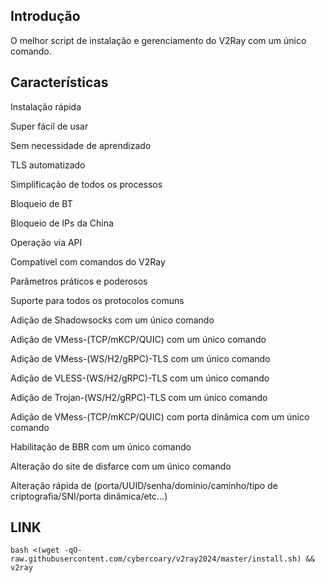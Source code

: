 ## Introdução
O melhor script de instalação e gerenciamento do V2Ray com um único comando.

## Características

Instalação rápida

Super fácil de usar

Sem necessidade de aprendizado

TLS automatizado

Simplificação de todos os processos

Bloqueio de BT

Bloqueio de IPs da China

Operação via API

Compatível com comandos do V2Ray

Parâmetros práticos e poderosos

Suporte para todos os protocolos comuns

Adição de Shadowsocks com um único comando

Adição de VMess-(TCP/mKCP/QUIC) com um único comando

Adição de VMess-(WS/H2/gRPC)-TLS com um único comando

Adição de VLESS-(WS/H2/gRPC)-TLS com um único comando

Adição de Trojan-(WS/H2/gRPC)-TLS com um único comando

Adição de VMess-(TCP/mKCP/QUIC) com porta dinâmica com um único comando

Habilitação de BBR com um único comando

Alteração do site de disfarce com um único comando

Alteração rápida de (porta/UUID/senha/domínio/caminho/tipo de criptografia/SNI/porta dinâmica/etc...)


## LINK

````
bash <(wget -qO- raw.githubusercontent.com/cybercoary/v2ray2024/master/install.sh) && v2ray
````

